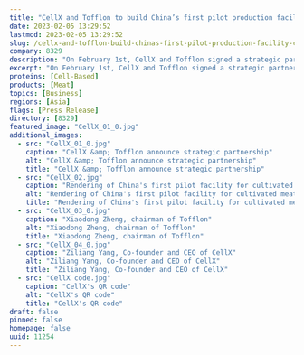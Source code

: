```yaml
---
title: "CellX and Tofflon to build China’s first pilot production facility for cultivated meat"
date: 2023-02-05 13:29:52
lastmod: 2023-02-05 13:29:52
slug: /cellx-and-tofflon-build-chinas-first-pilot-production-facility-cultivated-meat
company: 8329
description: "On February 1st, CellX and Tofflon signed a strategic partnership agreement to work together in the field of cultivated meat, developing innovative equipment and building a pilot production plant, as well as local and global facilities for commercial production"
excerpt: "On February 1st, CellX and Tofflon signed a strategic partnership agreement to work together in the field of cultivated meat, developing innovative equipment and building a pilot production plant, as well as local and global facilities for commercial production"
proteins: [Cell-Based]
products: [Meat]
topics: [Business]
regions: [Asia]
flags: [Press Release]
directory: [8329]
featured_image: "CellX_01_0.jpg"
additional_images:
  - src: "CellX_01_0.jpg"
    caption: "CellX &amp; Tofflon announce strategic partnership"
    alt: "CellX &amp; Tofflon announce strategic partnership"
    title: "CellX &amp; Tofflon announce strategic partnership"
  - src: "CellX_02.jpg"
    caption: "Rendering of China's first pilot facility for cultivated meat"
    alt: "Rendering of China's first pilot facility for cultivated meat"
    title: "Rendering of China's first pilot facility for cultivated meat"
  - src: "CellX_03_0.jpg"
    caption: "Xiaodong Zheng, chairman of Tofflon"
    alt: "Xiaodong Zheng, chairman of Tofflon"
    title: "Xiaodong Zheng, chairman of Tofflon"
  - src: "CellX_04_0.jpg"
    caption: "Ziliang Yang, Co-founder and CEO of CellX"
    alt: "Ziliang Yang, Co-founder and CEO of CellX"
    title: "Ziliang Yang, Co-founder and CEO of CellX"
  - src: "CellX code.jpg"
    caption: "CellX's QR code"
    alt: "CellX's QR code"
    title: "CellX's QR code"
draft: false
pinned: false
homepage: false
uuid: 11254
---
```


